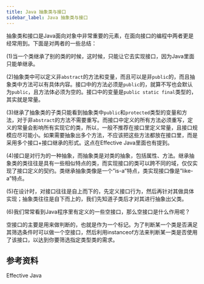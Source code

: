 ```yaml
---
title: Java 抽象类与接口
sidebar_label: Java 抽象类与接口
---
```


抽象类和接口是Java面向对象中非常重要的元素，在面向接口的编程中两者更是经常用到。下面是对两者的一些总结：

(1)当一个类继承了别的类的时候，这时候，只能让它去实现接口，因为Java里面只能单继承。

(2)抽象类中可以定义非`abstract`的方法和变量，而且可以是非`public`的，而且抽象类中方法可以有具体内容。接口中的方法必须是`public`的，就算不写也会默认为`public`，且方法体必须为空的。接口中的变量是`public static final`类型的，其实就是常量。

(3)继承了抽象类的子类只能看到抽象类中`public`和`protected`类型的变量和方法，对于非`abstract`的方法不需要重写。而接口中定义的所有方法必须重写，定义的常量会影响所有实现它的类，所以，一般不推荐在接口里定义常量，且接口规模应尽可能小。如果需要抽象出多个方法，不应该把这些方法都放在接口里，而是采用多个接口+接口继承的形式。这点在Effective Java里面也有提到。

(4)接口是对行为的一种抽象，而抽象类是对类的抽象，包括属性、方法。继承抽象类的类往往是具有一些相似特点的类，而实现接口的类可以跨不同的域，仅仅实现了接口定义的契约。类继承抽象类像是一个”is-a”特点，类实现接口像是”like-a”特点。

(5)在设计时，对接口往往是自上而下的，先定义接口行为，然后再针对其做具体实现；抽象类往往是自下而上的，我们先知道子类后才对其进行抽象出父类。

(6)我们常常看到Java程序里有定义的一些空接口，那么空接口是什么作用呢？

空接口的主要是用来做判断的，也就是作为一个标记。为了判断某一个类是否满足其筛选条件时可以做一个空接口，然后利用instanceof方法来判断某一类是否使用了该接口，以达到你要筛选指定类型类的需求。

## 参考资料
Effective Java